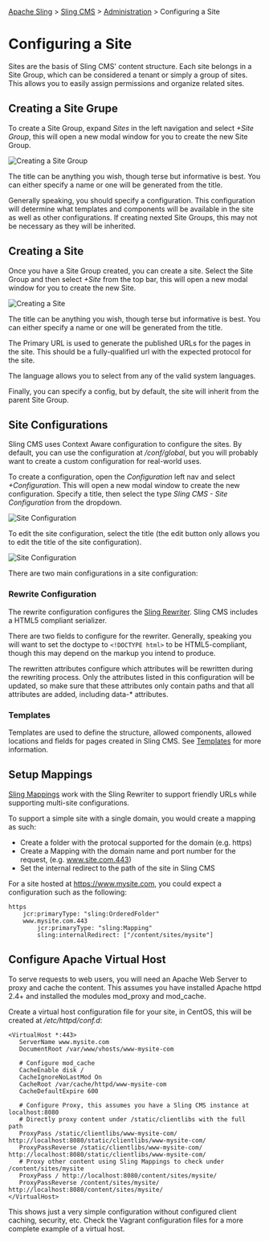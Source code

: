 <!-- Licensed to the Apache Software Foundation (ASF) under one or more contributor 
	license agreements. See the NOTICE file distributed with this work for additional 
	information regarding copyright ownership. The ASF licenses this file to 
	you under the Apache License, Version 2.0 (the "License"); you may not use 
	this file except in compliance with the License. You may obtain a copy of 
	the License at http://www.apache.org/licenses/LICENSE-2.0 Unless required 
	by applicable law or agreed to in writing, software distributed under the 
	License is distributed on an "AS IS" BASIS, WITHOUT WARRANTIES OR CONDITIONS 
	OF ANY KIND, either express or implied. See the License for the specific 
	language governing permissions and limitations under the License. -->
[Apache Sling](https://sling.apache.org) > [Sling CMS](https://github.com/apache/sling-org-apache-sling-app-cms) > [Administration](administration.md) > Configuring a Site

# Configuring a Site

Sites are the basis of Sling CMS' content structure. Each site belongs in a Site Group, which can be considered a tenant or simply a group of sites. This allows you to easily assign permissions and organize related sites.

## Creating a Site Grupe

To create a Site Group, expand *Sites* in the left navigation and select *+Site Group*, this will open a new modal window for you to create the new Site Group. 

![Creating a Site Group](img/create-site-group.png)

The title can be anything you wish, though terse but informative is best. You can either specify a name or one will be generated from the title. 

Generally speaking, you should specify a configuration. This configuration will determine what templates and components will be available in the site as well as other configurations. If creating nexted Site Groups, this may not be necessary as they will be inherited.

## Creating a Site

Once you have a Site Group created, you can create a site. Select the Site Group and then select *+Site* from the top bar, this will open a new modal window for you to create the new Site. 

![Creating a Site](img/create-site.png)

The title can be anything you wish, though terse but informative is best. You can either specify a name or one will be generated from the title. 

The Primary URL is used to generate the published URLs for the pages in the site. This should be a fully-qualified url with the expected protocol for the site.

The language allows you to select from any of the valid system languages. 

Finally, you can specify a config, but by default, the site will inherit from the parent Site Group. 

## Site Configurations

Sling CMS uses Context Aware configuration to configure the sites. By default, you can use the configuration at */conf/global*, but you will probably want to create a custom configuration for real-world uses.

To create a configuration, open the *Configuration* left nav and select *+Configuration*. This will open a new modal window to create the new configuration. Specify a title, then select the type *Sling CMS - Site Configuration* from the dropdown.

![Site Configuration](img/create-site-configuration.png)

To edit the site configuration, select the title (the edit button only allows you to edit the title of the site configuration).

![Site Configuration](img/edit-site-configuration.png)

There are two main configurations in a site configuration:

### Rewrite Configuration

The rewrite configuration configures the [Sling Rewriter](https://sling.apache.org/documentation/bundles/output-rewriting-pipelines-org-apache-sling-rewriter.html). Sling CMS includes a HTML5 compliant serializer. 

There are two fields to configure for the rewriter. Generally, speaking you will want to set the doctype to `<!DOCTYPE html>` to be HTML5-compliant, though this may depend on the markup you intend to produce. 

The rewritten attributes configure which attributes will be rewritten during the rewriting process. Only the attributes listed in this configuration will be updated, so make sure that these attributes only contain paths and that all attributes are added, including data-* attributes.

### Templates

Templates are used to define the structure, allowed components, allowed locations and fields for pages created in Sling CMS. See [Templates](templates.md) for more information.

## Setup Mappings

[Sling Mappings](https://sling.apache.org/documentation/the-sling-engine/mappings-for-resource-resolution.html) work with the Sling Rewriter to support friendly URLs while supporting multi-site configurations. 

To support a simple site with a single domain, you would create a mapping as such:

 - Create a folder with the protocal supported for the domain (e.g. https)
 - Create a Mapping with the domain name and port number for the request, (e.g. www.site.com.443)
 - Set the internal redirect to the path of the site in Sling CMS
 
For a site hosted at https://www.mysite.com, you could expect a configuration such as the following:


    https	
        jcr:primaryType: "sling:OrderedFolder"
        www.mysite.com.443	
            jcr:primaryType: "sling:Mapping"
            sling:internalRedirect: ["/content/sites/mysite"]
            
## Configure Apache Virtual Host

To serve requests to web users, you will need an Apache Web Server to proxy and cache the content. This assumes you have installed Apache httpd 2.4+ and installed the modules mod_proxy and mod_cache.

Create a virtual host configuration file for your site, in CentOS, this will be created at */etc/httpd/conf.d*:

    <VirtualHost *:443>
       ServerName www.mysite.com
       DocumentRoot /var/www/vhosts/www-mysite-com

       # Configure mod_cache
       CacheEnable disk /
       CacheIgnoreNoLastMod On
       CacheRoot /var/cache/httpd/www-mysite-com
       CacheDefaultExpire 600
  
       # Configure Proxy, this assumes you have a Sling CMS instance at localhost:8080
       # Directly proxy content under /static/clientlibs with the full path
       ProxyPass /static/clientlibs/www-mysite-com/ http://localhost:8080/static/clientlibs/www-mysite-com/
       ProxyPassReverse /static/clientlibs/www-mysite-com/ http://localhost:8080/static/clientlibs/www-mysite-com/
       # Proxy other content using Sling Mappings to check under /content/sites/mysite
       ProxyPass / http://localhost:8080/content/sites/mysite/
       ProxyPassReverse /content/sites/mysite/ http://localhost:8080/content/sites/mysite/   
    </VirtualHost>
    
This shows just a very simple configuration without configured client caching, security, etc. Check the Vagrant configuration files for a more complete example of a virtual host.